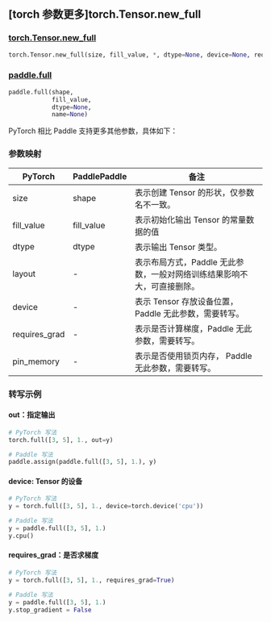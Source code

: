 ## [torch 参数更多]torch.Tensor.new_full

###  [torch.Tensor.new_full](https://pytorch.org/docs/stable/generated/torch.Tensor.new_full.html#torch-tensor-new-full)

```python
torch.Tensor.new_full(size, fill_value, *, dtype=None, device=None, requires_grad=False, layout=torch.strided, pin_memory=False)
```

###  [paddle.full](https://www.paddlepaddle.org.cn/documentation/docs/zh/develop/api/paddle/full_cn.html)

```python
paddle.full(shape,
            fill_value,
            dtype=None,
            name=None)
```

PyTorch 相比 Paddle 支持更多其他参数，具体如下：

### 参数映射

| PyTorch       | PaddlePaddle | 备注                                                         |
| ------------ | ----------- | ----------------------------------------------------------- |
| size          | shape        | 表示创建 Tensor 的形状，仅参数名不一致。                     |
| fill_value    | fill_value   | 表示初始化输出 Tensor 的常量数据的值                         |
| dtype         | dtype        | 表示输出 Tensor 类型。                                       |
| layout        | -            | 表示布局方式，Paddle 无此参数，一般对网络训练结果影响不大，可直接删除。 |
| device        | -            | 表示 Tensor 存放设备位置，Paddle 无此参数，需要转写。    |
| requires_grad | -            | 表示是否计算梯度，Paddle 无此参数，需要转写。            |
| pin_memory    | -            | 表示是否使用锁页内存， Paddle 无此参数，需要转写。       |

### 转写示例

#### out：指定输出

```python
# PyTorch 写法
torch.full([3, 5], 1., out=y)

# Paddle 写法
paddle.assign(paddle.full([3, 5], 1.), y)
```

#### device: Tensor 的设备

```python
# PyTorch 写法
y = torch.full([3, 5], 1., device=torch.device('cpu'))

# Paddle 写法
y = paddle.full([3, 5], 1.)
y.cpu()
```

#### requires_grad：是否求梯度

```python
# PyTorch 写法
y = torch.full([3, 5], 1., requires_grad=True)

# Paddle 写法
y = paddle.full([3, 5], 1.)
y.stop_gradient = False
```
